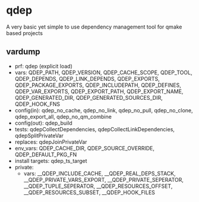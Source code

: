 # qdep
A very basic yet simple to use dependency management tool for qmake based projects

## vardump
- prf: qdep (explicit load)
- vars: QDEP_PATH, QDEP_VERSION, QDEP_CACHE_SCOPE, QDEP_TOOL, QDEP_DEPENDS, QDEP_LINK_DEPENDS, QDEP_EXPORTS, QDEP_PACKAGE_EXPORTS, QDEP_INCLUDEPATH, QDEP_DEFINES, QDEP_VAR_EXPORTS, QDEP_EXPORT_PATH, QDEP_EXPORT_NAME, QDEP_GENERATED_DIR, QDEP_GENERATED_SOURCES_DIR, QDEP_HOOK_FNS
- config(in): qdep_no_cache, qdep_no_link, qdep_no_pull, qdep_no_clone, qdep_export_all, qdep_no_qm_combine
- config(out): qdep_build
- tests: qdepCollectDependencies, qdepCollectLinkDependencies, qdepSplitPrivateVar
- replaces: qdepJoinPrivateVar
- env_vars: QDEP_CACHE_DIR, QDEP_SOURCE_OVERRIDE, QDEP_DEFAULT_PKG_FN
- install targets: qdep_ts_target
- private:
    - vars: __QDEP_INCLUDE_CACHE, __QDEP_REAL_DEPS_STACK, __QDEP_PRIVATE_VARS_EXPORT, __QDEP_PRIVATE_SEPERATOR, __QDEP_TUPLE_SEPERATOR, __QDEP_RESOURCES_OFFSET, __QDEP_RESOURCES_SUBSET, __QDEP_HOOK_FILES